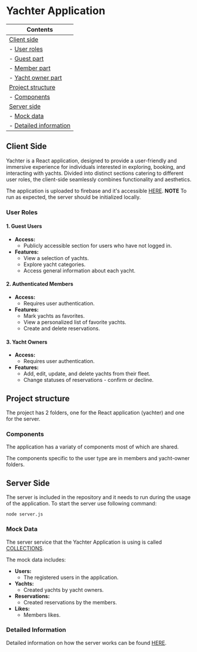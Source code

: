 # Yachter Application

| Contents
|---
| [Client side](#client-side)
| - [User roles](#user-roles)
|   - [Guest part](#guest-part)
|   - [Member part](#member-part)
|   - [Yacht owner part](#yacht-owner-part)
| [Project structure](#project-structure)
|   - [Components](#components)
| [Server side](#server)
| - [Mock data](#mock-data)
| - [Detailed information](#detailed-information)

## Client Side

Yachter is a React application, designed to provide a user-friendly and immersive experience for individuals interested in exploring, booking, and interacting with yachts. Divided into distinct sections catering to different user roles, the client-side seamlessly combines functionality and aesthetics.

The application is uploaded to firebase and it's accessible [HERE](https://yachter-4b746.web.app/).
**NOTE** To run as expected, the server should be initialized locally.

### User Roles

#### 1. Guest Users

- **Access:**
  - Publicly accessible section for users who have not logged in.
- **Features:**
  - View a selection of yachts.
  - Explore yacht categories.
  - Access general information about each yacht.

#### 2. Authenticated Members

- **Access:**
  - Requires user authentication.
- **Features:**
  - Mark yachts as favorites.
  - View a personalized list of favorite yachts.
  - Create and delete reservations.

#### 3. Yacht Owners

- **Access:**
  - Requires user authentication.
- **Features:**
  - Add, edit, update, and delete yachts from their fleet.
  - Change statuses of reservations - confirm or decline.

## Project structure

The project has 2 folders, one for the React application (yachter) and one for the server.

### Components

The application has a variaty of components most of which are shared.

The components specific to the user type are in members and yacht-owner folders.

## Server Side

The server is included in the repository and it needs to run during the usage of the application. To start the server use following command:
```
node server.js
```

### Mock Data

The server service that the Yachter Application is using is called [COLLECTIONS](https://github.com/softuni-practice-server/softuni-practice-server/blob/master/COLLECTIONS.md).

The mock data includes:
- **Users:**
  - The registered users in the application.
- **Yachts:**
  - Created yachts by yacht owners.
- **Reservations:**
  - Created reservations by the members.
- **Likes:**
  - Members likes.

### Detailed Information

Detailed information on how the server works can be found [HERE](https://github.com/softuni-practice-server/softuni-practice-server/tree/master).




